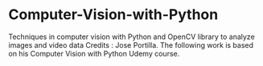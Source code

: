 # Computer-Vision-with-Python
Techniques in computer vision with Python and OpenCV library to analyze images and video data
Credits : Jose Portilla. The following work is based on his Computer Vision with Python Udemy course.
